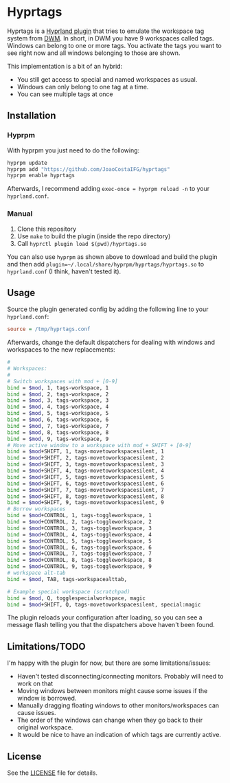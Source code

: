 # Hyprtags

Hyprtags is a [Hyprland plugin](https://wiki.hyprland.org/Plugins/Using-Plugins/) that tries to emulate the workspace tag system from [DWM](https://dwm.suckless.org/). In short, in DWM you have 9 workspaces called tags. Windows can belong to one or more tags. You activate the tags you want to see right now and all windows belonging to those are shown.

This implementation is a bit of an hybrid:

- You still get access to special and named workspaces as usual.
- Windows can only belong to one tag at a time.
- You can see multiple tags at once

## Installation

### Hyprpm

With hyprpm you just need to do the following:

```sh
hyprpm update
hyprpm add "https://github.com/JoaoCostaIFG/hyprtags"
hyprpm enable hyprtags
```

Afterwards, I recommend adding `exec-once = hyprpm reload -n` to your `hyprland.conf`.

### Manual

1. Clone this repository
2. Use `make` to build the plugin (inside the repo directory)
3. Call `hyprctl plugin load $(pwd)/hyprtags.so`

You can also use `hyprpm` as shown above to download and build the plugin and then add `plugin=~/.local/share/hyprpm/hyprtags/hyprtags.so` to `hyprland.conf` (I think, haven't tested it).

## Usage

Source the plugin generated config by adding the following line to your `hyprland.conf`:

```ini
source = /tmp/hyprtags.conf
```

Afterwards, change the default dispatchers for dealing with windows and workspaces to the new replacements:

```sh
#
# Workspaces:
#
# Switch workspaces with mod + [0-9]
bind = $mod, 1, tags-workspace, 1
bind = $mod, 2, tags-workspace, 2
bind = $mod, 3, tags-workspace, 3
bind = $mod, 4, tags-workspace, 4
bind = $mod, 5, tags-workspace, 5
bind = $mod, 6, tags-workspace, 6
bind = $mod, 7, tags-workspace, 7
bind = $mod, 8, tags-workspace, 8
bind = $mod, 9, tags-workspace, 9
# Move active window to a workspace with mod + SHIFT + [0-9]
bind = $mod+SHIFT, 1, tags-movetoworkspacesilent, 1
bind = $mod+SHIFT, 2, tags-movetoworkspacesilent, 2
bind = $mod+SHIFT, 3, tags-movetoworkspacesilent, 3
bind = $mod+SHIFT, 4, tags-movetoworkspacesilent, 4
bind = $mod+SHIFT, 5, tags-movetoworkspacesilent, 5
bind = $mod+SHIFT, 6, tags-movetoworkspacesilent, 6
bind = $mod+SHIFT, 7, tags-movetoworkspacesilent, 7
bind = $mod+SHIFT, 8, tags-movetoworkspacesilent, 8
bind = $mod+SHIFT, 9, tags-movetoworkspacesilent, 9
# Borrow workspaces
bind = $mod+CONTROL, 1, tags-toggleworkspace, 1
bind = $mod+CONTROL, 2, tags-toggleworkspace, 2
bind = $mod+CONTROL, 3, tags-toggleworkspace, 3
bind = $mod+CONTROL, 4, tags-toggleworkspace, 4
bind = $mod+CONTROL, 5, tags-toggleworkspace, 5
bind = $mod+CONTROL, 6, tags-toggleworkspace, 6
bind = $mod+CONTROL, 7, tags-toggleworkspace, 7
bind = $mod+CONTROL, 8, tags-toggleworkspace, 8
bind = $mod+CONTROL, 9, tags-toggleworkspace, 9
# workspace alt-tab
bind = $mod, TAB, tags-workspacealttab,

# Example special workspace (scratchpad)
bind = $mod, Q, togglespecialworkspace, magic
bind = $mod+SHIFT, Q, tags-movetoworkspacesilent, special:magic
```

The plugin reloads your configuration after loading, so you can see a message flash telling you that the dispatchers above haven't been found.

## Limitations/TODO

I'm happy with the plugin for now, but there are some limitations/issues:

- Haven't tested disconnecting/connecting monitors. Probably will need to work on that
- Moving windows between monitors might cause some issues if the window is borrowed.
- Manually dragging floating windows to other monitors/workspaces can cause issues.
- The order of the windows can change when they go back to their original workspace.
- It would be nice to have an indication of which tags are currently active.

## License

See the [LICENSE](./LICENSE) file for details.
